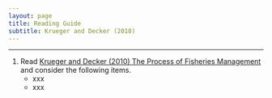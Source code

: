 ```yaml
---
layout: page
title: Reading Guide
subtitle: Krueger and Decker (2010)
---
```


----

1. Read [Krueger and Decker (2010) The Process of Fisheries Management](KruegerDecker_2010_Process.pdf") and consider the following items.
    * xxx
    * xxx
